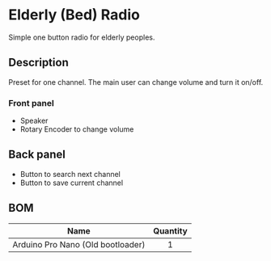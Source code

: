# Elderly (Bed) Radio
Simple one button radio for elderly peoples.

## Description
Preset for one channel. The main user can change volume and turn it on/off.

### Front panel
- Speaker
- Rotary Encoder to change volume

## Back panel
- Button to search next channel
- Button to save current channel

## BOM

| Name                               | Quantity |
|:----------------------------------:|:--------:|
| Arduino Pro Nano (Old bootloader)  |        1 |